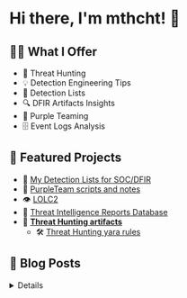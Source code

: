 # Hi there, I'm mthcht! 👋

## 🕵️‍♂️ What I Offer

  - 🔭 Threat Hunting
  - 💡 Detection Engineering Tips
  - :newspaper: Detection Lists
  - 🔍 DFIR Artifacts Insights
  - :vampire: Purple Teaming
  - :file_cabinet: Event Logs Analysis

## 🚀 Featured Projects
- 📜 [My Detection Lists for SOC/DFIR](https://github.com/mthcht/awesome-lists/tree/main/Lists)
- 🧪 [PurpleTeam scripts and notes](https://github.com/mthcht/Purpleteam)
- 👁️ [LOLC2](https://github.com/lolc2/lolc2.github.io)
- 📖 [Threat Intelligence Reports Database](https://github.com/mthcht/ThreatIntel-Reports)
- 📂 [**Threat Hunting artifacts**](https://github.com/mthcht/ThreatHunting-Keywords)
  - 🛠️ [Threat Hunting yara rules](https://github.com/mthcht/ThreatHunting-Keywords-yara-rules)

## 🧠 Blog Posts

<details>
  
- [Threat Hunting - Suspicious Named pipes](https://medium.com/detect-fyi/threat-hunting-suspicious-named-pipes-a4206e8a4bc8)
- [Event Log Manipulations - Time slipping](https://medium.com/detect-fyi/event-log-manipulations-1-time-slipping-55bf95631c40)
- [Threat Hunting - Suspicious Service names](https://medium.com/detect-fyi/threat-hunting-suspicious-windows-service-names-2f0dceea204c)
- [Threat Hunting - Suspicious User-agents](https://medium.com/detect-fyi/threat-hunting-suspicious-user-agents-3dd764470bd0)
- [Detecting DNS over HTTPS](https://medium.com/detect-fyi/detecting-dns-over-https-30fddb55ac78)
- [Threat Hunting - Suspicious TLDs](https://medium.com/detect-fyi/threat-hunting-suspicious-tlds-a742c2adbf58)
- [OSINT - Catching my hacker via leaked datases](https://medium.com/the-first-digit/catching-my-hacker-via-leaked-databases-75f4545eb5b7)
- [Detecting DLL Hijacking techniques from HijackLibs With Splunk](https://medium.com/detect-fyi/detect-dll-hijacking-techniques-from-hijacklibs-with-splunk-c760d2e0656f)
- [How Threat Actors use Pastebin](https://medium.com/detect-fyi/how-threat-actors-use-pastebin-69a78c149ccf)
- [Detecting Phishing attempts with DNSTWIST](https://medium.com/detect-fyi/detecting-phishing-attempts-with-dnstwist-37c426b3bbb8)
- [File Integrity monitoring with Auditd](https://medium.com/detect-fyi/file-integrity-monitoring-with-auditd-b9423a52feef)
- [How Threat Actors use Github](https://medium.com/detect-fyi/how-threat-actors-use-github-bd991c11ed37)
- [Detecting Browser extensions installations](https://medium.com/@mthcht/detecting-browser-extensions-installations-e0ac2b45c46b)
- [C2 Hiding in plain sight](https://medium.com/@mthcht/c2-hiding-in-plain-sight-7a83963b9344)
- [Detecting PSEXEC and similar tools](https://medium.com/detect-fyi/detecting-psexec-and-similar-tools-c812bf3dca6c)
- [Detecting Phishing attempts with Wetransfer](https://medium.com/@mthcht/detect-phishing-attempts-with-wetransfer-7b6c87cad4a6)
- [Detecting HTML smuggling Phishing attempts](https://medium.com/detect-fyi/detecting-html-smuggling-phishing-attempts-15af824e60e4)
- More content on [Medium](https://mthcht.medium.com/) and [Twitter](https://x.com/mthcht)/[BlueSky](https://bsky.app/profile/mthcht.bsky.social)

</details>

